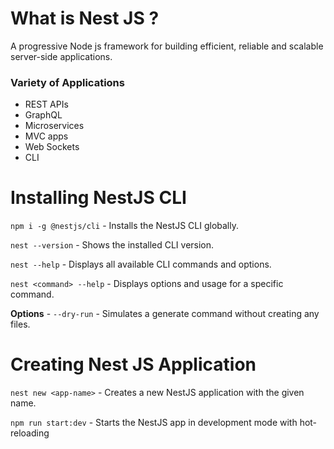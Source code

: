 # What is Nest JS ?

A progressive Node js framework for building efficient, reliable and scalable server-side applications.

### Variety of Applications

- REST APIs
- GraphQL
- Microservices
- MVC apps
- Web Sockets
- CLI

# Installing NestJS CLI

`npm i -g @nestjs/cli` - Installs the NestJS CLI globally.

`nest --version` - Shows the installed CLI version.

`nest --help` - Displays all available CLI commands and options.

`nest <command> --help` - Displays options and usage for a specific command.

**Options** - `--dry-run` - Simulates a generate command without creating any files.

# Creating Nest JS Application

`nest new <app-name>` - Creates a new NestJS application with the given name.

`npm run start:dev` - Starts the NestJS app in development mode with hot-reloading
